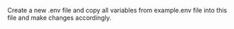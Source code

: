 Create a new .env file and copy all variables from example.env file into this file and make changes accordingly. 

